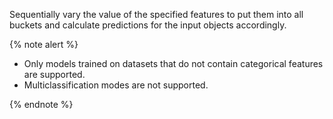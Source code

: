 
Sequentially vary the value of the specified features to put them into all buckets and calculate predictions for the input objects accordingly.

{% note alert %}

- Only models trained on datasets that do not contain categorical features are supported.
- Multiclassification modes are not supported.

{% endnote %}

